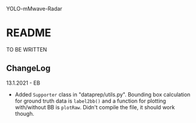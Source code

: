 YOLO-mMwave-Radar

# README
TO BE WRITTEN

## ChangeLog

13.1.2021 - EB
- Added ``Supporter`` class in "dataprep/utils.py". Bounding box calculation for ground truth data is ``label2bb()`` and a function for plotting with/without BB is ``plotRaw``. Didn't compile the file, it should work though.
